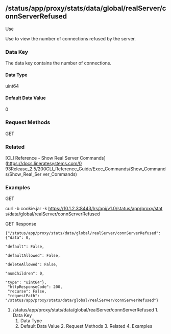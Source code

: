 ## /status/app/proxy/stats/data/global/realServer/connServerRefused

Use

Use to view the number of connections refused by the server.

### Data Key

The data key contains the number of connections.

#### Data Type

uint64

#### Default Data Value

0

### Request Methods

GET

### Related

[CLI Reference - Show Real Server Commands](https://docs.lineratesystems.com/0
93Release_2.5/200CLI_Reference_Guide/Exec_Commands/Show_Commands/Show_Real_Ser
ver_Commands)

### Examples

GET

curl -b cookie.jar -k https://10.1.2.3:8443/lrs/api/v1.0/status/app/proxy/stat
s/data/global/realServer/connServerRefused

GET Response

    
    {"/status/app/proxy/stats/data/global/realServer/connServerRefused": {"data": 0,
                                                                           "default": False,
                                                                           "defaultAllowed": False,
                                                                           "deleteAllowed": False,
                                                                           "numChildren": 0,
                                                                           "type": "uint64"},
     "httpResponseCode": 200,
     "recurse": False,
     "requestPath": "/status/app/proxy/stats/data/global/realServer/connServerRefused"}
    

  1. /status/app/proxy/stats/data/global/realServer/connServerRefused
    1. Data Key
      1. Data Type
      2. Default Data Value
    2. Request Methods
    3. Related
    4. Examples

